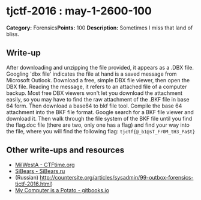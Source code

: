 # tjctf-2016 : may-1-2600-100

**Category:** Forensics**Points:** 100
**Description:** Sometimes I miss that land of bliss.

## Write-up

After downloading and unzipping the file provided, it appears as a .DBX file. Googling 'dbx file' indicates the file at hand is a saved message from Microsoft Outlook. Download a free, simple DBX file viewer, then open the DBX file. Reading  the message, it refers to an attached file of a computer backup. Most free DBX viewers won't let you download the attachment easily, so you may have to find the raw attachment of the .BKF file in base 64 form. Then download a base64 to bkf file tool. Compile the base 64 attachment into the BKF file format. Google search for a BKF file viewer and download it. Then walk through the file system of the BKF file until you find the flag.doc file (there are two, only one has a flag) and find your way into the file, where you will find the following flag: `tjctf{@_b1@sT_Fr0M_tH3_Pa$t}`

## Other write-ups and resources

* [MilWestA - CTFtime.org](https://ctftime.org/writeup/3451)
* [SiBears - SiBears.ru](http://sibears.ru/labs/TJCTF-2016-May-1-2600/)
* (Russian) http://countersite.org/articles/sysadmin/99-outbox-forensics-tjctf-2016.html)
 * [My Computer is a Potato - gitbooks.io](https://bobacadodl.gitbooks.io/tjctf-2016-writeups/content/may_1st,_2060_100_pts.html)
